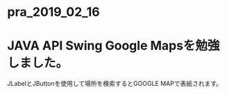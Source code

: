 # pra_2019_02_16<br>
<h1>JAVA API Swing Google Mapsを勉強しました。</h1>
JLabelとJButtonを使用して場所を検索するとGOOGLE MAPで表紙されます。<br>
